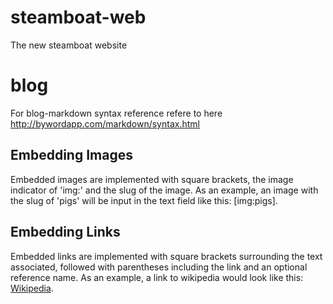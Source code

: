 steamboat-web
=============

The new steamboat website

blog
===========
For blog-markdown syntax reference refere to here http://bywordapp.com/markdown/syntax.html

Embedding Images
----------------
Embedded images are implemented with square brackets, the image indicator of 'img:' and the slug of the image. As an example, an image with the slug of 'pigs' will be input in the text field like this: [img:pigs].

Embedding Links
---------------
Embedded links are implemented with square brackets surrounding the text associated, followed with parentheses including the link and an optional reference name. As an example, a link to wikipedia would look like this: [Wikipedia](http://en.wikipedia.org/ "Wikipedia").

